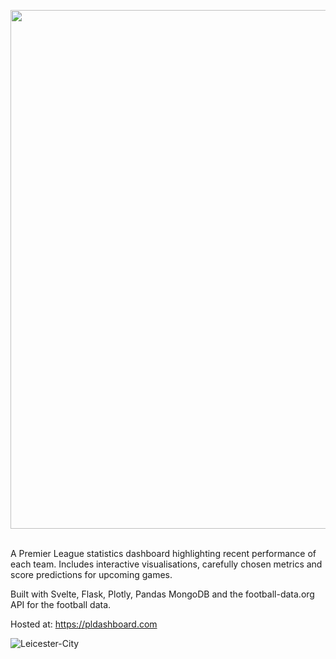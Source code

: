 <p align="center">
  <img src="https://user-images.githubusercontent.com/41476809/182866599-641fc504-e87a-4647-a716-d2ab8ed9fc03.png" width="830" />
</p>

<br>
A Premier League statistics dashboard highlighting recent performance of each team. Includes interactive visualisations, carefully chosen metrics and score predictions for upcoming games.

Built with Svelte, Flask, Plotly, Pandas MongoDB and the football-data.org API for the football data. 

Hosted at: https://pldashboard.com

![Leicester-City](https://user-images.githubusercontent.com/41476809/167265224-6d525bbb-ccad-4cf6-bad1-b508c0278ba6.png)
